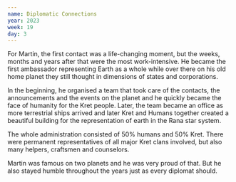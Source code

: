 ```yaml
---
name: Diplomatic Connections
year: 2023
week: 19
day: 3
---
```


For Martin, the first contact was a life-changing moment, but the weeks, months
and years after that were the most work-intensive. He became the first
ambassador representing Earth as a whole while over there on his old home planet
they still thought in dimensions of states and corporations.

In the beginning, he organised a team that took care of the contacts, the
announcements and the events on the planet and he quickly became the face of
humanity for the Kret people. Later, the team became an office as more
terrestrial ships arrived and later Kret and Humans together created a beautiful
building for the representation of earth in the Rana star system.

The whole administration consisted of 50% humans and 50% Kret. There were
permanent representatives of all major Kret clans involved, but also many
helpers, craftsmen and counselors.

Martin was famous on two planets and he was very proud of that. But he also
stayed humble throughout the years just as every diplomat should.
